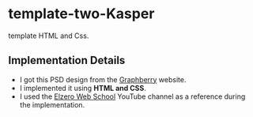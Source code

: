 # template-two-Kasper
template HTML and Css.

## Implementation Details

- I got this PSD design from the [Graphberry](https://graphberry.com) website.
- I implemented it using **HTML and CSS**.
- I used the [Elzero Web School]([https://www.youtube.com/c/ElzeroInfo](https://www.youtube.com/@ElzeroWebSchool)) YouTube channel as a reference during the implementation.

